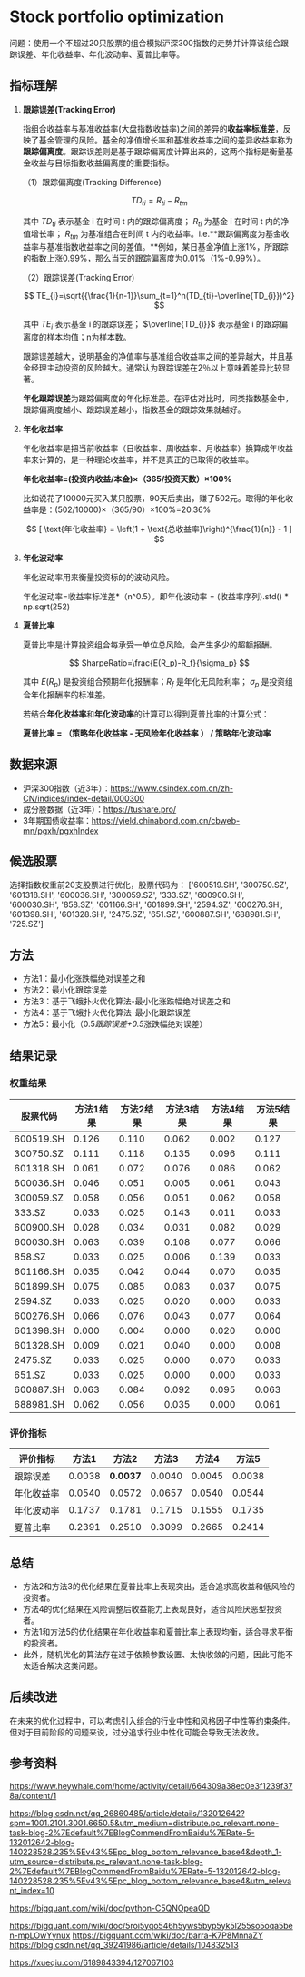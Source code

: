 # Stock portfolio optimization
问题：使用一个不超过20只股票的组合模拟沪深300指数的走势并计算该组合跟踪误差、年化收益率、年化波动率、夏普比率等。

## 指标理解

1. **跟踪误差(Tracking Error)**
    
    指组合收益率与基准收益率(大盘指数收益率)之间的差异的**收益率标准差**，反映了基金管理的风险。基金的净值增长率和基准收益率之间的差异收益率称为**跟踪偏离度**。跟踪误差则是基于跟踪偏离度计算出来的，这两个指标是衡量基金收益与目标指数收益偏离度的重要指标。
    
    （1）跟踪偏离度(Tracking Difference)
    
    $$
    TD_{ti}=R_{ti}-R_{tm}
    $$
    
    其中  $TD_{ti}$  表示基金 i 在时间 t 内的跟踪偏离度； $R_{ti}$  为基金 i 在时间 t 内的净值增长率；  $R_{tm}$     为基准组合在时间 t 内的收益率。i.e.**跟踪偏离度为基金收益率与基准指数收益率之间的差值。**例如，某日基金净值上涨1%，所跟踪的指数上涨0.99%，那么当天的跟踪偏离度为0.01%（1%-0.99%）。
    
    （2）跟踪误差(Tracking Error)
    
    $$
    TE_{i}=\sqrt{{\frac{1}{n-1}}\sum_{t=1}^n(TD_{ti}-\overline{TD_{i}})^2}
    $$
    
    其中  $TE_{i}$  表示基金 i 的跟踪误差； $\overline{TD_{i}}$  表示基金 i 的跟踪偏离度的样本均值；n为样本数。
    
    跟踪误差越大，说明基金的净值率与基准组合收益率之间的差异越大，并且基金经理主动投资的风险越大。通常认为跟踪误差在2％以上意味着差异比较显著。
    
    **年化跟踪误差**为跟踪偏离度的年化标准差。在评估对比时，同类指数基金中，跟踪偏离度越小、跟踪误差越小，指数基金的跟踪效果就越好。
    
2. **年化收益率**
    
    年化收益率是把当前收益率（日收益率、周收益率、月收益率）换算成年收益率来计算的，是一种理论收益率，并不是真正的已取得的收益率。
    
    **年化收益率=(投资内收益/本金)×（365/投资天数）×100%**
    
    比如说花了10000元买入某只股票，90天后卖出，赚了502元。取得的年化收益率是：(502/10000)×（365/90）×100%=20.36%
    
    $$
    [ \text{年化收益率} = \left(1 + \text{总收益率}\right)^{\frac{1}{n}} - 1 ]
    $$
    
3. **年化波动率**
    
    年化波动率用来衡量投资标的的波动风险。
    
    年化波动率=收益率标准差*（n^0.5）。即年化波动率 = (收益率序列).std() * np.sqrt(252)
    
4. **夏普比率**
    
    夏普比率是计算投资组合每承受一单位总风险，会产生多少的超额报酬。
    
    $$
    SharpeRatio=\frac{E(R_p)-R_f}{\sigma_p}
    $$
    
    其中 $E(R_p)$ 是投资组合预期年化报酬率；$R_f$ 是年化无风险利率； $\sigma_p$ 是投资组合年化报酬率的标准差。
    
    若结合**年化收益率**和**年化波动率**的计算可以得到夏普比率的计算公式：
    
    **夏普比率 = （策略年化收益率 - 无风险年化收益率 ） / 策略年化波动率**


## 数据来源
- 沪深300指数（近3年）：https://www.csindex.com.cn/zh-CN/indices/index-detail/000300
- 成分股数据（近3年）：https://tushare.pro/
- 3年期国债收益率：https://yield.chinabond.com.cn/cbweb-mn/pgxh/pgxhIndex

## 候选股票
选择指数权重前20支股票进行优化，股票代码为：
['600519.SH', '300750.SZ', '601318.SH', '600036.SH', '300059.SZ', '333.SZ', '600900.SH', '600030.SH', '858.SZ', '601166.SH', '601899.SH', '2594.SZ', '600276.SH', '601398.SH', '601328.SH', '2475.SZ', '651.SZ', '600887.SH', '688981.SH', '725.SZ']

## 方法
- 方法1：最小化涨跌幅绝对误差之和
- 方法2：最小化跟踪误差
- 方法3：基于飞蛾扑火优化算法-最小化涨跌幅绝对误差之和
- 方法4：基于飞蛾扑火优化算法-最小化跟踪误差
- 方法5：最小化（0.5*跟踪误差+0.5*涨跌幅绝对误差）

## 结果记录
### 权重结果
| 股票代码      | 方法1结果  | 方法2结果   | 方法3结果  | 方法4结果  | 方法5结果   |
|-----------|--------|---------|--------|--------|---------|
| 600519.SH | 0.126  |  0.110  | 0.062  | 0.002  | 0.127   |
| 300750.SZ | 0.111  |  0.118  | 0.135  | 0.096  | 0.111   |
| 601318.SH | 0.061  |  0.072  | 0.076  | 0.086  | 0.062   |
| 600036.SH | 0.046  |  0.051  | 0.005  | 0.061  | 0.043   |
| 300059.SZ | 0.058  |  0.056  | 0.051  | 0.062  | 0.058   |
| 333.SZ    | 0.033  |  0.025  | 0.143  | 0.011  | 0.033   |
| 600900.SH | 0.028  |  0.034  | 0.031  | 0.082  | 0.029   |
| 600030.SH | 0.063  |  0.039  | 0.108  | 0.077  | 0.066   |
| 858.SZ    | 0.033  |  0.025  | 0.006  | 0.139  | 0.033   |
| 601166.SH | 0.035  |  0.042  | 0.044  | 0.070  | 0.035   |
| 601899.SH | 0.075  |  0.085  | 0.083  | 0.037  | 0.075   |
| 2594.SZ   | 0.033  |  0.025  | 0.020  | 0.000  | 0.033   |
| 600276.SH | 0.066  |  0.076  | 0.043  | 0.077  | 0.064   |
| 601398.SH | 0.000  |  0.004  | 0.000  | 0.020  | 0.000   |
| 601328.SH | 0.009  |  0.021  | 0.040  | 0.000  | 0.008   |
| 2475.SZ   | 0.033  |  0.025  | 0.000  | 0.070  | 0.033   |
| 651.SZ    | 0.033  |  0.025  | 0.000  | 0.000  | 0.033   |
| 600887.SH | 0.063  |  0.084  | 0.092  | 0.095  | 0.063   |
| 688981.SH | 0.062  |  0.056  | 0.035  | 0.000  | 0.061   |
### 评价指标
| 评价指标  | 方法1   | 方法2  | 方法3   | 方法4   | 方法5    |
|-------|---------|---------|---------|---------|----------|
| 跟踪误差  | 0.0038  | **0.0037**  | 0.0040  | 0.0045  | 0.0038   |
| 年化收益率 | 0.0540  |0.0572 | 0.0657  | 0.0540  | 0.0544   |
| 年化波动率 | 0.1737  | 0.1781  | 0.1715  | 0.1555  | 0.1735   |
| 夏普比率  | 0.2391  | 0.2510  | 0.3099  | 0.2665  | 0.2414   |

## 总结
- 方法2和方法3的优化结果在夏普比率上表现突出，适合追求高收益和低风险的投资者。
- 方法4的优化结果在风险调整后收益能力上表现良好，适合风险厌恶型投资者。
- 方法1和方法5的优化结果在年化收益率和夏普比率上表现均衡，适合寻求平衡的投资者。
- 此外，随机优化的算法存在过于依赖参数设置、太快收敛的问题，因此可能不太适合解决这类问题。

## 后续改进
在未来的优化过程中，可以考虑引入组合的行业中性和风格因子中性等约束条件。但对于目前阶段的问题来说，过分追求行业中性化可能会导致无法收敛。

## 参考资料
https://www.heywhale.com/home/activity/detail/664309a38ec0e3f1239f378a/content/1

https://blog.csdn.net/qq_26860485/article/details/132012642?spm=1001.2101.3001.6650.5&utm_medium=distribute.pc_relevant.none-task-blog-2%7Edefault%7EBlogCommendFromBaidu%7ERate-5-132012642-blog-140228528.235%5Ev43%5Epc_blog_bottom_relevance_base4&depth_1-utm_source=distribute.pc_relevant.none-task-blog-2%7Edefault%7EBlogCommendFromBaidu%7ERate-5-132012642-blog-140228528.235%5Ev43%5Epc_blog_bottom_relevance_base4&utm_relevant_index=10

https://bigquant.com/wiki/doc/python-C5QNOpeaQD

https://bigquant.com/wiki/doc/5roi5yqo546h5yws5byp5yk5l255so5oqa5ben-mpLOwYynux
https://bigquant.com/wiki/doc/barra-K7P8MnnaZY
https://blog.csdn.net/qq_39241986/article/details/104832513

https://xueqiu.com/6189843394/127067103